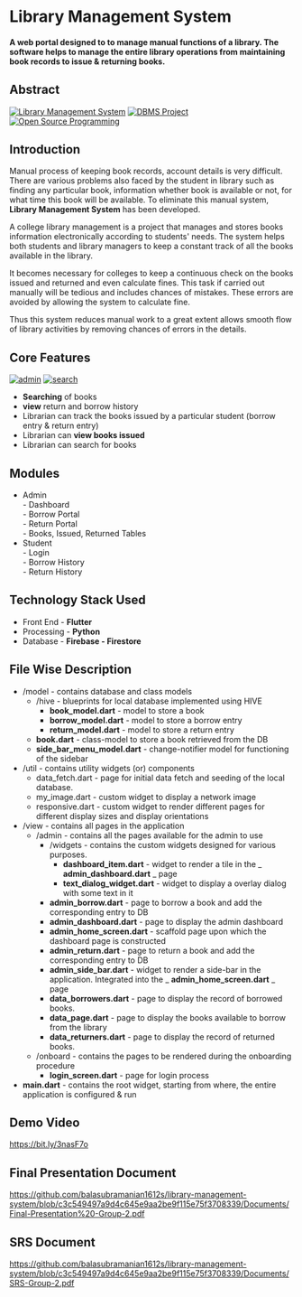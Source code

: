 # Library Management System

#### [](https://github.com/balasubramanian1612s/library-management-system)A web portal designed to to manage manual functions of a library. The software helps to manage the entire library operations from maintaining book records to issue & returning books.


## [](https://github.com/balasubramanian1612s/library-management-system)Abstract

[![Library Management System](https://camo.githubusercontent.com/b0b27c0370b1e5703414256e9600171519dd0821a14490bcd4adb8bc6d0db48f/68747470733a2f2f696d672e736869656c64732e696f2f62616467652f6c6962726172792d2d6d616e6167656d656e742d73797374656d2d6f72616e67652e7376673f7374796c653d666c61742d737175617265)](https://camo.githubusercontent.com/b0b27c0370b1e5703414256e9600171519dd0821a14490bcd4adb8bc6d0db48f/68747470733a2f2f696d672e736869656c64732e696f2f62616467652f6c6962726172792d2d6d616e6167656d656e742d73797374656d2d6f72616e67652e7376673f7374796c653d666c61742d737175617265)  [![DBMS Project](https://camo.githubusercontent.com/53f339485c37034683c8e900ed2fa019ded3ef3a4f2b9eee0a39336f39c5fe9a/68747470733a2f2f696d672e736869656c64732e696f2f62616467652f44424d532d70726f6a6563742d79656c6c6f77677265656e2e7376673f7374796c653d666c61742d737175617265)](https://camo.githubusercontent.com/53f339485c37034683c8e900ed2fa019ded3ef3a4f2b9eee0a39336f39c5fe9a/68747470733a2f2f696d672e736869656c64732e696f2f62616467652f44424d532d70726f6a6563742d79656c6c6f77677265656e2e7376673f7374796c653d666c61742d737175617265)  [![Open Source Programming](https://camo.githubusercontent.com/ec4284a371fa5de0e05f04fce5282b2d555160425257e80b3f2eda7971829e6d/68747470733a2f2f696d672e736869656c64732e696f2f62616467652f6f70656e2d2d736f757263652d70726f6772616d6d696e672d6666363962342e7376673f7374796c653d666c61742d737175617265)](https://camo.githubusercontent.com/ec4284a371fa5de0e05f04fce5282b2d555160425257e80b3f2eda7971829e6d/68747470733a2f2f696d672e736869656c64732e696f2f62616467652f6f70656e2d2d736f757263652d70726f6772616d6d696e672d6666363962342e7376673f7374796c653d666c61742d737175617265)

## [](https://github.com/balasubramanian1612s/library-management-system)Introduction
Manual process of keeping book records, account details is very difficult. There are various problems also faced by the student in library such as finding any particular book, information whether book is available or not, for what time this book will be available. To eliminate this manual system,  **Library Management System**  has been developed.

A college library management is a project that manages and stores books information electronically according to students' needs. The system helps both students and library managers to keep a constant track of all the books available in the library.

 It becomes necessary for colleges to keep a continuous check on the books issued and returned and even calculate fines. This task if carried out manually will be tedious and includes chances of mistakes. These errors are avoided by allowing the system to calculate fine.

Thus this system reduces manual work to a great extent allows smooth flow of library activities by removing chances of errors in the details.



## [](https://github.com/balasubramanian1612s/library-management-system)Core Features

[![admin](https://camo.githubusercontent.com/fb20841677a146800726d23dba4b2db5402bb33f24f095d3675f9e005c78a889/68747470733a2f2f696d672e736869656c64732e696f2f62616467652f61646d696e2d6c6f67696e2d7465616c2e7376673f7374796c653d666c61742d737175617265)](https://camo.githubusercontent.com/fb20841677a146800726d23dba4b2db5402bb33f24f095d3675f9e005c78a889/68747470733a2f2f696d672e736869656c64732e696f2f62616467652f61646d696e2d6c6f67696e2d7465616c2e7376673f7374796c653d666c61742d737175617265)  [![search](https://camo.githubusercontent.com/7ff70ea9269f9bc05f4f75080ae95dabeca6479e658456483479ac74b9f715b0/68747470733a2f2f696d672e736869656c64732e696f2f62616467652f7365616372682d626f6f6b732d79656c6c6f77677265656e2e7376673f7374796c653d666c61742d737175617265)](https://camo.githubusercontent.com/7ff70ea9269f9bc05f4f75080ae95dabeca6479e658456483479ac74b9f715b0/68747470733a2f2f696d672e736869656c64732e696f2f62616467652f7365616372682d626f6f6b732d79656c6c6f77677265656e2e7376673f7374796c653d666c61742d737175617265)   
-   **Searching**  of books
-   **view** return and borrow history
-   Librarian can track the books issued by a particular student (borrow entry & return entry)
-   Librarian can  **view books issued** 
-   Librarian can search for books


    

## [](https://github.com/balasubramanian1612s/library-management-system)Modules

<ul>
<li class="has-line-data" data-line-start="0" data-line-end="5">Admin<br>
- Dashboard<br>
- Borrow Portal<br>
- Return Portal<br>
- Books, Issued, Returned Tables</li>
<li class="has-line-data" data-line-start="5" data-line-end="9">Student<br>
- Login<br>
- Borrow History<br>
- Return History</li>
</ul>

## [](https://github.com/balasubramanian1612s/library-management-system)Technology Stack Used


-   Front End -  **Flutter**
-   Processing -  **Python**
-   Database -  **Firebase - Firestore**

## [](https://github.com/balasubramanian1612s/library-management-system)File Wise Description
- /model - contains database and class models
  - /hive - blueprints for local database implemented using HIVE
    - **book\_model.dart** - model to store a book
    - **borrow\_model.dart** - model to store a borrow entry
    - **return\_model.dart** - model to store a return entry
  - **book.dart** - class-model to store a book retrieved from the DB
  - **side\_bar\_menu\_model.dart** - change-notifier model for functioning of the sidebar
- /util - contains utility widgets (or) components
  - data\_fetch.dart - page for initial data fetch and seeding of the local database.
  - my\_image.dart - custom widget to display a network image
  - responsive.dart - custom widget to render different pages for different display sizes and display orientations
- /view - contains all pages in the application
  - /admin - contains all the pages available for the admin to use
    - /widgets - contains the custom widgets designed for various purposes.
      - **dashboard\_item.dart** - widget to render a tile in the _ **admin\_dashboard.dart** _ page
      - **text\_dialog\_widget.dart** - widget to display a overlay dialog with some text in it
    - **admin\_borrow.dart** - page to borrow a book and add the corresponding entry to DB
    - **admin\_dashboard.dart** - page to display the admin dashboard
    - **admin\_home\_screen.dart** - scaffold page upon which the dashboard page is constructed
    - **admin\_return.dart** - page to return a book and add the corresponding entry to DB
    - **admin\_side\_bar.dart** - widget to render a side-bar in the application. Integrated into the _ **admin\_home\_screen.dart** _ page
    - **data\_borrowers.dart** - page to display the record of borrowed books.
    - **data\_page.dart** - page to display the books available to borrow from the library
    - **data\_returners.dart** - page to display the record of returned books.
  - /onboard - contains the pages to be rendered during the onboarding procedure
    - **login\_screen.dart** - page for login process
- **main.dart** - contains the root widget, starting from where, the entire application is configured &amp; run

## [](https://github.com/balasubramanian1612s/library-management-system)Demo Video
https://bit.ly/3nasF7o

## [](https://github.com/balasubramanian1612s/library-management-system)Final Presentation Document
https://github.com/balasubramanian1612s/library-management-system/blob/c3c549497a9d4c645e9aa2be9f115e75f3708339/Documents/Final-Presentation%20-Group-2.pdf

## [](https://github.com/balasubramanian1612s/library-management-system)SRS Document
https://github.com/balasubramanian1612s/library-management-system/blob/c3c549497a9d4c645e9aa2be9f115e75f3708339/Documents/SRS-Group-2.pdf
